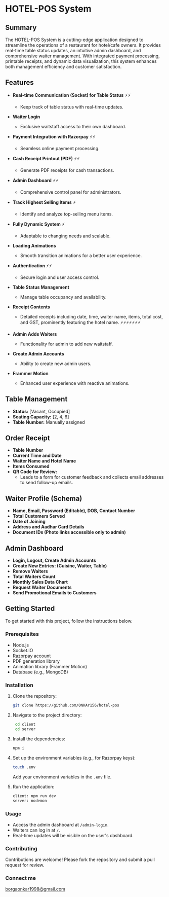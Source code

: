 # HOTEL-POS System

## Summary

The HOTEL-POS System is a cutting-edge application designed to streamline the operations of a restaurant for hotel/cafe owners. It provides real-time table status updates, an intuitive admin dashboard, and comprehensive waiter management. With integrated payment processing, printable receipts, and dynamic data visualization, this system enhances both management efficiency and customer satisfaction.

## Features

- **Real-time Communication (Socket) for Table Status** ⚡⚡
  - Keep track of table status with real-time updates.
  
- **Waiter Login**
  - Exclusive waitstaff access to their own dashboard.
  
- **Payment Integration with Razorpay** ⚡⚡
  - Seamless online payment processing.
  
- **Cash Receipt Printout (PDF)** ⚡⚡
  - Generate PDF receipts for cash transactions.
  
- **Admin Dashboard** ⚡⚡
  - Comprehensive control panel for administrators.
  
- **Track Highest Selling Items** ⚡
  - Identify and analyze top-selling menu items.
  
- **Fully Dynamic System** ⚡
  - Adaptable to changing needs and scalable.
  
- **Loading Animations**
  - Smooth transition animations for a better user experience.
  
- **Authentication** ⚡⚡
  - Secure login and user access control.
  
- **Table Status Management**
  - Manage table occupancy and availability.
  
- **Receipt Contents**
  - Detailed receipts including date, time, waiter name, items, total cost, and GST, prominently featuring the hotel name. ⚡⚡⚡⚡⚡⚡⚡
  
- **Admin Adds Waiters**
  - Functionality for admin to add new waitstaff.
  
- **Create Admin Accounts**
  - Ability to create new admin users.
  
- **Frammer Motion**
  - Enhanced user experience with reactive animations.

## Table Management

- **Status:** [Vacant, Occupied]
- **Seating Capacity:** [2, 4, 6]
- **Table Number:** Manually assigned

## Order Receipt

- **Table Number**
- **Current Time and Date**
- **Waiter Name and Hotel Name**
- **Items Consumed**
- **QR Code for Review:**
  - Leads to a form for customer feedback and collects email addresses to send follow-up emails.

## Waiter Profile (Schema)

- **Name, Email, Password (Editable), DOB, Contact Number**
- **Total Customers Served**
- **Date of Joining**
- **Address and Aadhar Card Details**
- **Document IDs (Photo links accessible only to admin)**

## Admin Dashboard

- **Login, Logout, Create Admin Accounts**
- **Create New Entries: (Cuisine, Waiter, Table)**
- **Remove Waiters**
- **Total Waiters Count**
- **Monthly Sales Data Chart**
- **Request Waiter Documents**
- **Send Promotional Emails to Customers**

## Getting Started

To get started with this project, follow the instructions below.

### Prerequisites

- Node.js
- Socket.IO
- Razorpay account
- PDF generation library
- Animation library (Frammer Motion)
- Database (e.g., MongoDB)

### Installation

1. Clone the repository:

    ```bash
    git clone https://github.com/ONKAr156/hotel-pos
    ```

2. Navigate to the project directory:

    ```bash
     cd client
     cd server
    ```

3. Install the dependencies:

    ```bash
    npm i
    ```

4. Set up the environment variables (e.g., for Razorpay keys):

    ```bash
    touch .env
    ```

   Add your environment variables in the `.env` file.

5. Run the application:

    ```bash
   client: npm run dev
   server: nodemon
    ```

### Usage

- Access the admin dashboard at `/admin-login`.
- Waiters can log in at `/`.
- Real-time updates will be visible on the user's dashboard.

### Contributing

Contributions are welcome! Please fork the repository and submit a pull request for review.

### Connect me
borgaonkar1998@gmail.com
